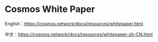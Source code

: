 # Cosmos White Paper

English：https://cosmos.network/docs/resources/whitepaper.html

中文：https://cosmos.network/docs/resources/whitepaper-zh-CN.html